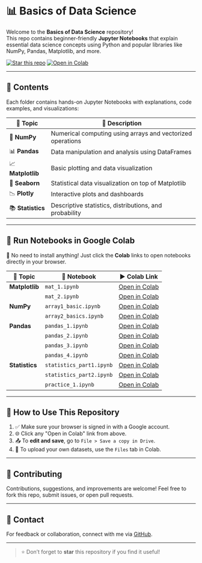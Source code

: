# 📊 Basics of Data Science

Welcome to the **Basics of Data Science** repository!  
This repo contains beginner-friendly **Jupyter Notebooks** that explain essential data science concepts using Python and popular libraries like NumPy, Pandas, Matplotlib, and more.

[![Star this repo](https://img.shields.io/github/stars/Ashishbadal-source/Basics-of-Data-Science-?style=social)](https://github.com/Ashishbadal-source/Basics-of-Data-Science-/stargazers)
[![Open in Colab](https://colab.research.google.com/assets/colab-badge.svg)](https://colab.research.google.com/github/Ashishbadal-source/Basics-of-Data-Science-)

---

## 📁 Contents

Each folder contains hands-on Jupyter Notebooks with explanations, code examples, and visualizations:

| 📂 Topic        | 📌 Description |
|----------------|----------------|
| 🧮 **NumPy**       | Numerical computing using arrays and vectorized operations |
| 📊 **Pandas**      | Data manipulation and analysis using DataFrames |
| 📈 **Matplotlib**  | Basic plotting and data visualization |
| 🎨 **Seaborn**     | Statistical data visualization on top of Matplotlib |
| 📉 **Plotly**      | Interactive plots and dashboards |
| 📚 **Statistics**  | Descriptive statistics, distributions, and probability |

---

## 📘 Run Notebooks in Google Colab

🚀 No need to install anything! Just click the **Colab** links to open notebooks directly in your browser.

| 📂 Topic        | 📓 Notebook               | ▶️ Colab Link |
|----------------|---------------------------|----------------|
| **Matplotlib** | `mat_1.ipynb`              | [Open in Colab](https://colab.research.google.com/github/Ashishbadal-source/Basics-of-Data-Science-/blob/main/Matplotlib/mat_1.ipynb) |
|                | `mat_2.ipynb`              | [Open in Colab](https://colab.research.google.com/github/Ashishbadal-source/Basics-of-Data-Science-/blob/main/Matplotlib/mat_2.ipynb) |
| **NumPy**      | `array1_basic.ipynb`       | [Open in Colab](https://colab.research.google.com/github/Ashishbadal-source/Basics-of-Data-Science-/blob/main/NumPy/array1_basic.ipynb) |
|                | `array2_basics.ipynb`      | [Open in Colab](https://colab.research.google.com/github/Ashishbadal-source/Basics-of-Data-Science-/blob/main/NumPy/array2_basics.ipynb) |
| **Pandas**     | `pandas_1.ipynb`           | [Open in Colab](https://colab.research.google.com/github/Ashishbadal-source/Basics-of-Data-Science-/blob/main/Pandas/pandas_1.ipynb) |
|                | `pandas_2.ipynb`           | [Open in Colab](https://colab.research.google.com/github/Ashishbadal-source/Basics-of-Data-Science-/blob/main/Pandas/pandas_2.ipynb) |
|                | `pandas_3.ipynb`           | [Open in Colab](https://colab.research.google.com/github/Ashishbadal-source/Basics-of-Data-Science-/blob/main/Pandas/pandas_3.ipynb) |
|                | `pandas_4.ipynb`           | [Open in Colab](https://colab.research.google.com/github/Ashishbadal-source/Basics-of-Data-Science-/blob/main/Pandas/pandas_4.ipynb) |
| **Statistics** | `statistics_part1.ipynb`   | [Open in Colab](https://colab.research.google.com/github/Ashishbadal-source/Basics-of-Data-Science-/blob/main/Statistics/statistics_part1.ipynb) |
|                | `statistics_part2.ipynb`   | [Open in Colab](https://colab.research.google.com/github/Ashishbadal-source/Basics-of-Data-Science-/blob/main/Statistics/statistics_part2.ipynb) |
|                | `practice_1.ipynb`         | [Open in Colab](https://colab.research.google.com/github/Ashishbadal-source/Basics-of-Data-Science-/blob/main/Statistics/practice_1.ipynb) |

---

## 📎 How to Use This Repository

1. ✅ Make sure your browser is signed in with a Google account.
2. 🌐 Click any "Open in Colab" link from above.
3. 📤 To **edit and save**, go to `File > Save a copy in Drive`.
4. 📁 To upload your own datasets, use the `Files` tab in Colab.

---

## 🙌 Contributing

Contributions, suggestions, and improvements are welcome! Feel free to fork this repo, submit issues, or open pull requests.

---

## 📩 Contact

For feedback or collaboration, connect with me via [GitHub](https://github.com/Ashishbadal-source).

---

> ⭐ Don’t forget to **star** this repository if you find it useful!
